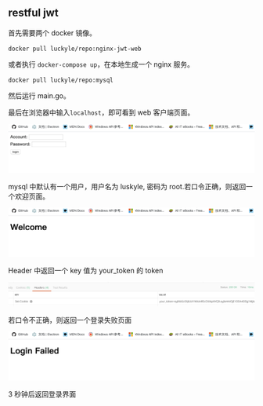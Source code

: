 ## restful jwt

首先需要两个 docker 镜像。

``` shell
docker pull luckyle/repo:nginx-jwt-web
```

或者执行 `docker-compose up`，在本地生成一个 nginx 服务。

``` shell
docker pull luckyle/repo:mysql
```

然后运行 main.go。

最后在浏览器中输入`localhost`，即可看到 web 客户端页面。

![jwt](./images/jwt.png)

mysql 中默认有一个用户，用户名为 luskyle, 密码为 root.若口令正确，则返回一个欢迎页面。

![welcome](./images/welcome.png)

Header 中返回一个 key 值为 your_token 的 token

![token](./images/token.png)

若口令不正确，则返回一个登录失败页面

![login failed](./images/loginfailed.png)

3 秒钟后返回登录界面

